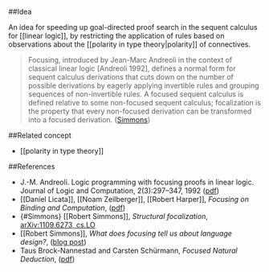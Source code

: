 ##Idea 

An idea for speeding up goal-directed proof search in the sequent calculus for [[linear logic]], by restricting the application of rules based on observations about the [[polarity in type theory|polarity]] of connectives.

>Focusing, introduced by Jean-Marc Andreoli in the context of classical linear logic [Andreoli 1992], defines a normal form for sequent calculus derivations that cuts down on the number of possible derivations by eagerly applying invertible rules and grouping sequences of non-invertible rules. A focused sequent calculus is defined relative to some non-focused sequent calculus; focalization is the property that every non-focused derivation can be transformed into a focused derivation. ([Simmons](#Simmons))


##Related concept

* [[polarity in type theory]]

##References

* J.-M. Andreoli. Logic programming with focusing proofs in linear logic. Journal of Logic and Computation, 2(3):297–347, 1992 ([pdf](https://www.cs.cmu.edu/~fp/courses/15816-s12/misc/andreoli92jlc.pdf))
* [[Daniel Licata]], [[Noam Zeilberger]], [[Robert Harper]], _Focusing on Binding and Computation_, ([pdf](http://noamz.org/papers/lzh08focbind-tr.pdf))
* {#Simmons} [[Robert Simmons]], _Structural focalization_, [arXiv:1109.6273, cs.LO](http://arxiv.org/abs/1109.6273)
* [[Robert Simmons]], _What does focusing tell us about language design?_, ([blog post](http://requestforlogic.blogspot.co.uk/2012/03/what-does-focusing-tell-us-about.html))
* Taus Brock-Nannestad and Carsten Sch&uuml;rmann, _Focused Natural Deduction_, ([pdf](http://www.itu.dk/people/tbro/fnd.pdf))
